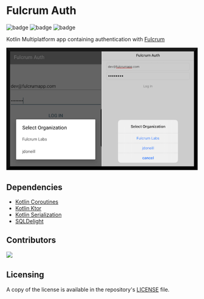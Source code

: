 # Fulcrum Auth
![badge][badge-android]
![badge][badge-ios]
![badge][badge-js]

Kotlin Multiplatform app containing authentication with [Fulcrum](https://learn.fulcrumapp.com/)

![fulcrum auth image](fulcrum-auth.png)

## Dependencies
 - [Kotlin Coroutines](https://kotlinlang.org/docs/reference/coroutines-overview.html)
 - [Kotlin Ktor](https://ktor.io/clients/index.html)
 - [Kotlin Serialization](https://github.com/Kotlin/kotlinx.serialization)
 - [SQLDelight](https://cashapp.github.io/sqldelight/)

## Contributors
<a href="https://github.com/doneill/fulcrum-auth/graphs/contributors">
  <img src="https://contributors-img.web.app/image?repo=doneill/fulcrum-auth" />
</a>

## Licensing
A copy of the license is available in the repository's [LICENSE](LICENSE) file.

[badge-android]: http://img.shields.io/badge/platform-android-6EDB8D.svg?style=flat
[badge-ios]: http://img.shields.io/badge/platform-ios-CDCDCD.svg?style=flat
[badge-js]: http://img.shields.io/badge/platform-js-F8DB5D.svg?style=flat

